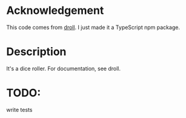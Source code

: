 # Acknowledgement

This code comes from [droll](http://raw.github.com/thebinarypenguin/droll/). I just made it a TypeScript npm package.

# Description

It's a dice roller. For documentation, see droll.

# TODO:

write tests
